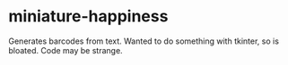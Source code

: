 # miniature-happiness
Generates barcodes from text. Wanted to do something with tkinter, so is bloated. Code may be strange.
